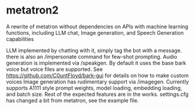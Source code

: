 # metatron2
A rewrite of metatron without dependencies on APIs with machine learning functions, including LLM chat, Image generation, and Speech Generation capabilities

LLM implemented by chatting with it, simply tag the bot with a message. there is also an /impersonate command for few-shot prompting.
Audio generation is implemented via /speakgen. By default it uses the base bark voice but voice files are supported. See https://github.com/C0untFloyd/bark-gui for details on how to make custom voices
Image generation has rudimentary support via /imagegen. Currently supports A1111 style prompt weights, model loading, embedding loading, and batch size. Rest of the expected features are in the works.
settings.cfg has changed a bit from metatron, see the example file.
